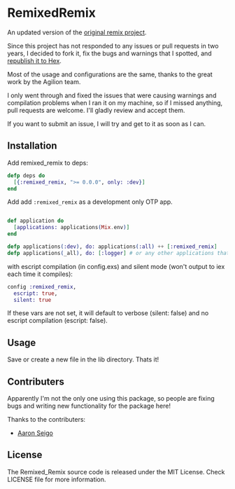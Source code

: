# RemixedRemix

An updated version of the [original remix project](https://github.com/AgilionApps/remix).

Since this project has not responded to any issues or pull requests in two years,
I decided to fork it, fix the bugs and warnings that I spotted, and [republish it to Hex](https://hex.pm/packages/remixed_remix).

Most of the usage and configurations are the same, thanks to the great work by the Agilion team.

I only went through and fixed the issues that were causing warnings and compilation problems when
I ran it on my machine, so if I missed anything, pull requests are welcome. I'll gladly review and accept them.

If you want to submit an issue, I will try and get to it as soon as I can.

## Installation

Add remixed_remix to deps:

```elixir
defp deps do
  [{:remixed_remix, ">= 0.0.0", only: :dev}]
end
```

Add add `:remixed_remix` as a development only OTP app.

```elixir

def application do
  [applications: applications(Mix.env)]
end

defp applications(:dev), do: applications(:all) ++ [:remixed_remix]
defp applications(_all), do: [:logger] # or any other applications that you have

```

with escript compilation (in config.exs) and
silent mode (won't output to iex each time it compiles):
```elixir
config :remixed_remix,
  escript: true,
  silent: true
```
If these vars are not set, it will default to verbose (silent: false) and no escript compilation (escript: false).

## Usage

Save or create a new file in the lib directory. Thats it!

## Contributers

Apparently I'm not the only one using this package, so people are fixing bugs and writing new functionality for the package here!

Thanks to the contributers:
- [Aaron Seigo](https://github.com/aseigo)

## License

The Remixed_Remix source code is released under the MIT License. Check LICENSE file for more information.
